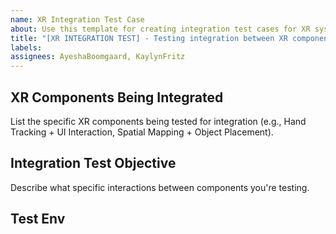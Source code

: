 ```yaml
---
name: XR Integration Test Case
about: Use this template for creating integration test cases for XR systems
title: "[XR INTEGRATION TEST] - Testing integration between XR components"
labels: 
assignees: AyeshaBoomgaard, KaylynFritz
---
```


## XR Components Being Integrated
List the specific XR components being tested for integration (e.g., Hand Tracking + UI Interaction, Spatial Mapping + Object Placement).

## Integration Test Objective
Describe what specific interactions between components you're testing.

## Test Env